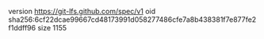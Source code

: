 version https://git-lfs.github.com/spec/v1
oid sha256:6cf22dcae99667cd48173991d058277486cfe7a8b438381f7e877fe2f1ddff96
size 1155
